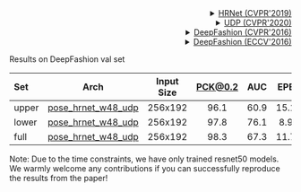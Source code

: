 <!-- [ALGORITHM] -->

<details>
<summary align="right"><a href="http://openaccess.thecvf.com/content_CVPR_2019/html/Sun_Deep_High-Resolution_Representation_Learning_for_Human_Pose_Estimation_CVPR_2019_paper.html">HRNet (CVPR'2019)</a></summary>

```bibtex
@inproceedings{sun2019deep,
  title={Deep high-resolution representation learning for human pose estimation},
  author={Sun, Ke and Xiao, Bin and Liu, Dong and Wang, Jingdong},
  booktitle={Proceedings of the IEEE conference on computer vision and pattern recognition},
  pages={5693--5703},
  year={2019}
}
```

</details>

<!-- [BACKBONE] -->

<details>
<summary align="right"><a href="http://openaccess.thecvf.com/content_CVPR_2020/html/Huang_The_Devil_Is_in_the_Details_Delving_Into_Unbiased_Data_CVPR_2020_paper.html">UDP (CVPR'2020)</a></summary>

```bibtex
@InProceedings{Huang_2020_CVPR,
  author = {Huang, Junjie and Zhu, Zheng and Guo, Feng and Huang, Guan},
  title = {The Devil Is in the Details: Delving Into Unbiased Data Processing for Human Pose Estimation},
  booktitle = {The IEEE/CVF Conference on Computer Vision and Pattern Recognition (CVPR)},
  month = {June},
  year = {2020}
}
```

</details>

<!-- [DATASET] -->

<details>
<summary align="right"><a href="http://openaccess.thecvf.com/content_cvpr_2016/html/Liu_DeepFashion_Powering_Robust_CVPR_2016_paper.html">DeepFashion (CVPR'2016)</a></summary>

```bibtex
@inproceedings{liuLQWTcvpr16DeepFashion,
 author = {Liu, Ziwei and Luo, Ping and Qiu, Shi and Wang, Xiaogang and Tang, Xiaoou},
 title = {DeepFashion: Powering Robust Clothes Recognition and Retrieval with Rich Annotations},
 booktitle = {Proceedings of IEEE Conference on Computer Vision and Pattern Recognition (CVPR)},
 month = {June},
 year = {2016}
}
```

</details>

<!-- [DATASET] -->

<details>
<summary align="right"><a href="https://link.springer.com/chapter/10.1007/978-3-319-46475-6_15">DeepFashion (ECCV'2016)</a></summary>

```bibtex
@inproceedings{liuYLWTeccv16FashionLandmark,
 author = {Liu, Ziwei and Yan, Sijie and Luo, Ping and Wang, Xiaogang and Tang, Xiaoou},
 title = {Fashion Landmark Detection in the Wild},
 booktitle = {European Conference on Computer Vision (ECCV)},
 month = {October},
 year = {2016}
 }
```

</details>

Results on DeepFashion val set

| Set   |                           Arch                            | Input Size | PCK@0.2 | AUC  | EPE  |                           ckpt                            |                           log                            |
| :---- | :-------------------------------------------------------: | :--------: | :-----: | :--: | :--: | :-------------------------------------------------------: | :------------------------------------------------------: |
| upper | [pose_hrnet_w48_udp](td-hm_hrnet-w48_udp_8xb32-210e_deepfashion_uppder-256x192.py) |  256x192   |  96.1   | 60.9 | 15.1 | [ckpt](https://download.openmmlab.com/mmpose/v1/fashion_2d_keypoint/topdown_heatmap/deepfashion/td-hm_hrnet-w48_udp_8xb32-210e_deepfashion_upper-256x192-de7c0eb1_20230810.pth) | [log](https://download.openmmlab.com/mmpose/v1/fashion_2d_keypoint/topdown_heatmap/deepfashion/td-hm_hrnet-w48_udp_8xb32-210e_deepfashion_upper-256x192-de7c0eb1_20230810.log) |
| lower | [pose_hrnet_w48_udp](td-hm_hrnet-w48_udp_8xb32-210e_deepfashion_lower-256x192.py) |  256x192   |  97.8   | 76.1 | 8.9  | [ckpt](https://download.openmmlab.com/mmpose/v1/fashion_2d_keypoint/topdown_heatmap/deepfashion/td-hm_hrnet-w48_udp_8xb32-210e_deepfashion_lower-256x192-ddaf747d_20230810.pth) | [log](https://download.openmmlab.com/mmpose/v1/fashion_2d_keypoint/topdown_heatmap/deepfashion/td-hm_hrnet-w48_udp_8xb32-210e_deepfashion_lower-256x192-ddaf747d_20230810.log) |
| full  | [pose_hrnet_w48_udp](td-hm_hrnet-w48_udp_8xb32-210e_deepfashion_full-256x192.py) |  256x192   |  98.3   | 67.3 | 11.7 | [ckpt](https://download.openmmlab.com/mmpose/v1/fashion_2d_keypoint/topdown_heatmap/deepfashion/td-hm_hrnet-w48_udp_8xb32-210e_deepfashion_full-256x192-7ab504c7_20230810.pth) | [log](https://download.openmmlab.com/mmpose/v1/fashion_2d_keypoint/topdown_heatmap/deepfashion/td-hm_hrnet-w48_udp_8xb32-210e_deepfashion_full-256x192-7ab504c7_20230810.log) |

Note: Due to the time constraints, we have only trained resnet50 models. We warmly welcome any contributions if you can successfully reproduce the results from the paper!
